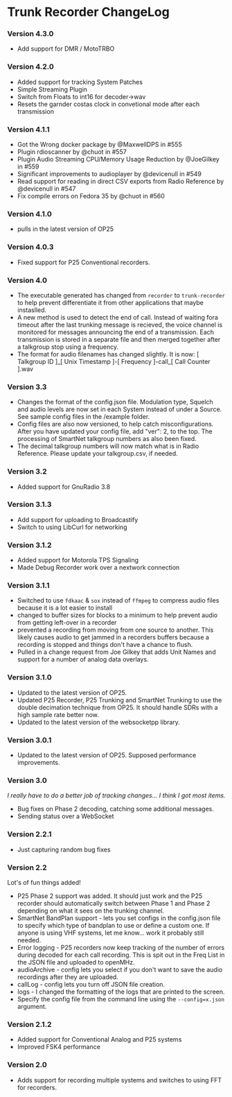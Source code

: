 Trunk Recorder ChangeLog
========================
### Version  4.3.0
* Add support for DMR / MotoTRBO


### Version 4.2.0
* Added support for tracking System Patches
* Simple Streaming Plugin
* Switch from Floats to int16 for decoder->wav
* Resets the garnder costas clock in convetional mode after each transmission

### Version 4.1.1
* Got the Wrong docker package by @MaxwellDPS in #555
* Plugin rdioscanner by @chuot in #557
* Plugin Audio Streaming CPU/Memory Usage Reduction by @JoeGilkey in #559
* Significant improvements to audioplayer by @devicenull in #549
* Read support for reading in direct CSV exports from Radio Reference by @devicenull in #547
* Fix compile errors on Fedora 35 by @chuot in #560

### Version 4.1.0
* pulls in the latest version of OP25

### Version 4.0.3
* Fixed support for P25 Conventional recorders. 

### Version 4.0
* The executable generated has changed from `recorder` to `trunk-recorder` to help prevent differentiate it from other applications that maybe instaslled.
* A new method is used to detect the end of call. Instead of waiting fora timeout after the last trunking message is recieved, the voice channel is monitored for messages announcing the end of a transmission. Each transmission is stored in a separate file and then merged together after a talkgroup stop using a frequency.
* The format for audio filenames has changed slightly. It is now: [ Talkgroup ID ]\_[ Unix Timestamp ]-[ Frequency ]-call\_[ Call Counter ].wav


### Version 3.3
* Changes the format of the config.json file. Modulation type, Squelch and audio levels are now set in each System instead of under a Source. See sample config files in the /example folder. 
* Config files are also now versioned, to help catch misconfigurations. After you have updated your config file, add "ver": 2, to the top. The processing of SmartNet talkgroup numbers as also been fixed. 
* The decimal talkgroup numbers will now match what is in Radio Reference. Please update your talkgroup.csv, if needed.

### Version 3.2
* Added support for GnuRadio 3.8

### Version 3.1.3
* Add support for uploading to Broadcastify
* Switch to using LibCurl for networking

### Version 3.1.2
* Added support for Motorola TPS Signaling
* Made Debug Recorder work over a nextwork connection

### Version 3.1.1
* Switched to use `fdkaac` & `sox` instead of `ffmpeg` to compress audio files because it is a lot easier to install
* changed to buffer sizes for blocks to a minimum to help prevent audio from getting left-over in a recorder
* prevented a recording from moving from one source to another. This likely causes audio to get jammed in a recorders buffers because a recording is stopped and things don't have a chance to flush.
* Pulled in a change request from Joe Gilkey that adds Unit Names and support for a number of analog data overlays.

### Version 3.1.0
* Updated to the latest version of OP25.
* Updated P25 Recorder, P25 Trunking and SmartNet Trunking to use the double decimation technique from OP25. It should handle SDRs with a high sample rate better now.
* Updated to the latest version of the websocketpp library.

### Version 3.0.1
* Updated to the latest version of OP25. Supposed performance improvements.

### Version 3.0
*I really have to do a better job of tracking changes... I think I got most items.*
* Bug fixes on Phase 2 decoding, catching some additional messages.
* Sending status over a WebSocket

### Version 2.2.1
* Just capturing random bug fixes

### Version 2.2
Lot's of fun things added!
* P25 Phase 2 support was added. It should just work and the P25 recorder should automatically switch between Phase 1 and Phase 2 depending on what it sees on the trunking channel.
* SmartNet BandPlan support - lets you set configs in the config.json file to specify which type of bandplan to use or define a custom one. If anyone is using VHF systems, let me know... work it probably still needed.
* Error logging - P25 recorders now keep tracking of the number of errors during decoded for each call recording. This is spit out in the Freq List in the JSON file and uploaded to openMHz.
* audioArchive - config lets you select if you don't want to save the audio recordings after they are uploaded.
* callLog - config lets you turn off JSON file creation.
* logs - I changed the formatting of the logs that are printed to the screen.
* Specify the config file from the command line using the `--config=x.json` argument.

### Version 2.1.2
* Added support for Conventional Analog and P25 systems
* Improved FSK4 performance

### Version 2.0
* Adds support for recording multiple systems and switches to using FFT for recorders.
